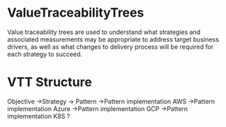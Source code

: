 # ValueTraceabilityTrees
Value traceability trees are used to understand what strategies and associated measurements may be appropriate to address target business drivers, as well as what changes to delivery process will be required for each strategy to succeed.

# VTT Structure

Objective
    ->Strategy
            -> Pattern
                    ->Pattern implementation AWS
                    ->Pattern implementation Azure
                    ->Pattern implementation GCP
                    ->Pattern implementation K8S ?
